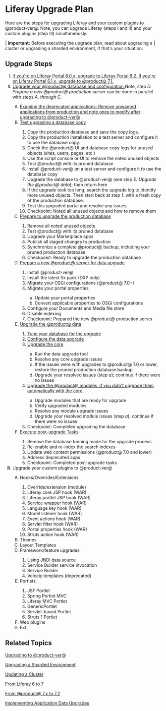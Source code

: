 # Liferay Upgrade Plan 

Here are the steps for upgrading Liferay and your custom plugins to @product-ver@. Note, you can upgrade Liferay (steps I and II) and your custom plugins (step III) simultaneously. 

| **Important:** Before executing the upgrade plan, read about upgrading a 
| cluster or upgrading a sharded environment, if that's your situation. 

## Upgrade Steps

<ol type="I">
  <li><a href="/deployment/deployment/-/knowledge_base/6-2/upgrading-liferay">If you're on Liferay Portal 6.0.x, upgrade to Liferay Portal 6.2. If you're on Liferay Portal 6.1.x, upgrade to @product@ 7.1.</a></li>
  <li><a href="/deployment/docs/upgrading-to-product-ver">Upgrade your @product@ database and configuration.</a>Note, step <em>D. Prepare a new @product@ production server</em> can be done in parallel with steps <em>A. through C.</em></li>
  <ol type="A">
    <li><a href="/deployment/docs/planning-for-deprecated-applications">Examine the deprecated applications: Remove unwanted applications from production and note ones to modify after upgrading to @product-ver@</a></li>
    <li><a href="/deployment/docs/test-upgrading-a-product-backup-copy">Test upgrading a database copy</a></li>
    <ol type="1">
      <li>Copy the production database and save the copy logs.</li>
      <li>Copy the production installation to a test server and configure it to use the database copy.</li>
      <li>Check the @product@ UI and database copy logs for unused objects (sites, users, pages, etc.)</li>
      <li>Use the script console or UI to remove the noted unused objects</li>
      <li>Test @product@ with its pruned database</li>
      <li>Install @product-ver@ on a test server and configure it to use the database copy</li>
      <li>Upgrade the database to @product-ver@ (see step <em>E. Upgrade the @product@ data</em>); then return here</li>
      <li>If the upgrade took too long, search the upgrade log to identify more unused objects. Then start back at step <em>1.</em> with a fresh copy of the production database.</li>
      <li>Test this upgraded portal and resolve any issues</li>
      <li>Checkpoint: Noted all unused objects and how to remove them</li>
    </ol>
    <li><a href="/deployment/docs/preparing-to-upgrade-the-product-database">Prepare to upgrade the production database</a></li>
    <ol type="1">
      <li>Remove all noted unused objects</li>
      <li>Test @product@ with its pruned database</li>
      <li>Upgrade your Marketplace apps</li>
      <li>Publish all staged changes to production</li>
      <li>Synchronize a complete @product@ backup, including your pruned production database</li>
      <li>Checkpoint: Ready to upgrade the production database</li>
    </ol>
    <li><a href="/deployment/docs/preparing-a-new-product-server-for-data-upgrade">Prepare a new @product@ server for data upgrade</a></li>
    <ol type="1">
      <li>Install @product-ver@</li>
      <li>Install the latest fix pack (DXP only)</li>
      <li>Migrate your OSGi configurations (@product@ 7.0+)</li>
      <li>Migrate your portal properties</li>
      <ol type="a">
        <li>Update your portal properties</li>
        <li>Convert applicable properties to OSGi configurations</li>
      </ol>
      <li>Configure your Documents and Media file store</li>
      <li>Disable indexing</li>
      <li>Checkpoint: Prepared the new @product@ production server</li>
    </ol>
    <li><a href="/deployment/docs/upgrading-the-product-data">Upgrade the @product@ data</a></li>
    <ol type="1">
      <li><a href="/deployment/docs/tuning-your-database-for-the-upgrade">Tune your database for the upgrade</a></li>
      <li><a href="/deployment/docs/configuring-the-data-upgrade">Configure the data upgrade</a></li>
      <li><a href="/deployment/docs/upgrading-the-core-using-the-upgrade-tool">Upgrade the core</a></li>
      <ol type="a">
        <li>Run the data upgrade tool</li>
        <li>Resolve any core upgrade issues</li>
        <li>If the issues were with upgrades to @product@ 7.0 or lower, restore the pruned production database backup</li>
        <li>Upgrade your resolved issues (step <em>a</em>); continue if there were no issues</li>
      </ol>
      <li><a href="/deployment/docs/upgrading-modules-using-gogo-shell">Upgrade the @product@ modules, if you didn't upgrade them automatically with the core</a></li>
      <ol type="a">
        <li>Upgrade modules that are ready for upgrade</li>
        <li>Verify upgraded modules</li>
        <li>Resolve any module upgrade issues</li>
        <li>Upgrade your resolved module issues (step <em>a</em>); continue if there were no issues</li>
      </ol>
      <li>Checkpoint: Completed upgrading the database</li>
    </ol>
    <li><a href="/deployment/docs/executing-post-upgrade-tasks">Execute post-upgrade Tasks</a></li>
    <ol type="1">
      <li>Remove the database tunning made for the upgrade process</li>
      <li>Re-enable and re-index the search indexes</li>
      <li>Update web content permissions (@product@ 7.0 and lower)</li>
      <li>Address deprecated apps</li>
      <li>Checkpoint: Completed post-upgrade tasks</li>
    </ol>
  </ol>
  <li>Upgrade your custom plugins to @product-ver@</li>
  <ol type="A">
      <ol type="1">
      </ol>
      <li>Hooks/Overrides/Extensions</li>
      <ol type="1">
          <li>Override/extension (module)</li>
          <li>Liferay core JSP hook (WAR)</li>
          <li>Liferay portlet JSP hook (WAR)</li>
          <li>Service wrapper hook (WAR)</li>
          <li>Language key hook (WAR)</li>
          <li>Model listener hook (WAR)</li>
          <li>Event actions hook (WAR)</li>
          <li>Servlet filter hook (WAR)</li>
          <li>Portal properties hook (WAR)</li>
          <li>Struts action hook (WAR)</li>
      </ol>
      <li>Themes</li>
      <li>Layout Templates</li>
      <li>Framework/feature upgrades</li>
      <ol type="1">
          <li>Using JNDI data source</li>
          <li>Service Builder service invocation</li>
          <li>Service Builder</li>
          <li>Velociy templates (deprecated)</li>
      </ol>
      <li>Portlets</li>
      <ol type="1">
          <li>JSF Portlet</li>
          <li>Spring Portlet MVC</li>
          <li>Liferay MVC Portlet</li>
          <li>GenericPortlet</li>
          <li>Servlet-based Portlet</li>
          <li>Struts 1 Portlet</li>
      </ol>
      <li>Web plugins</li>
      <li>Ext</li>
  </ol>
</ol>
 
## Related Topics

[Upgrading to @product-ver@](/deployment/deployment/-/knowledge_base/7-2/upgrading-to-liferay-72)

[Upgrading a Sharded Environment](/deployment/deployment/-/knowledge_base/7-2/upgrading-sharded-environment)

[Updating a Cluster](/deployment/deployment/-/knowledge_base/7-2/updating-a-cluster)

[From Liferay 6 to 7](/develop/tutorials/-/knowledge_base/7-2/from-liferay-6-to-liferay-7)

[From @product@ 7.x to 7.2](/develop/tutorials/-/knowledge_base/7-2/from-liferay-7-1-to-7-2)

[Implementing Application Data Upgrades](/develop/tutorials/-/knowledge_base/7-2/data-upgrades)
